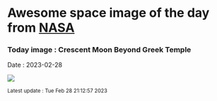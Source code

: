 
# Awesome space image of the day from [NASA](https://api.nasa.gov/)

### Today image : Crescent Moon Beyond Greek Temple
Date : 2023-02-28

![](https://apod.nasa.gov/apod/image/2302/CrescentPoseiden_Chasiotis_1080.jpg)

<small>Latest update : Tue Feb 28 21:12:57 2023</small>
        